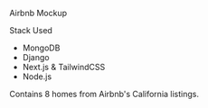 Airbnb Mockup

Stack Used
- MongoDB
- Django
- Next.js & TailwindCSS
- Node.js

Contains 8 homes from Airbnb's California listings.
